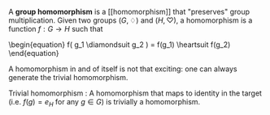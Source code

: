 A **group homomorphism** is a [[homomorphism]] that "preserves" group multiplication. Given two groups $(G, \diamondsuit)$ and $(H, \heartsuit)$, a homomorphism is a function $f: G \to H$ such that

\begin{equation}
f( g_1 \diamondsuit g_2 ) = f(g_1) \heartsuit f(g_2)
\end{equation}

A homomorphism in and of itself is not that exciting: one can always generate the trivial homomorphism.

Trivial homomorphism
: A homomorphism that maps to identity in the target (i.e. $f(g) = e_H$ for any $g \in G$) is trivially a homomorphism.